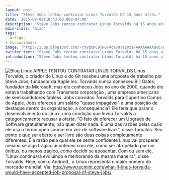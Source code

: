 ```yaml
---
layout: post
title: "Steve Jobs tentou contratar Linus Torvalds há 15 anos atrás."
date: '2015-08-08T18:43:00.002-07:00'
description: "Steve Jobs tentou contratar Linus Torvalds há 15 anos atrás."
main-class: 'misc'
tags:
- Artigos
- Curiosidades
image: "http://2.bp.blogspot.com/-rXVqtHC9jHQ/VcavUTzIVzI/AAAAAAAABoc/U1Ed9axKMlw/s72-c/receba.jpg"
twitter_text: "Steve Jobs tentou contratar Linus Torvalds há 15 anos atrás."
introduction: "Steve Jobs tentou contratar Linus Torvalds há 15 anos atrás."
---
```

![Blog Linux](http://2.bp.blogspot.com/-rXVqtHC9jHQ/VcavUTzIVzI/AAAAAAAABoc/U1Ed9axKMlw/s640/receba.jpg "Blog Linux")
APPLE TENTOU CONTRATAR LINUS TORVALDS
Linus Torvalds, o criador do Linux e do Git recebeu uma proposta de trabalho por Steve Jobs, fundador da Apple Inc.
Torvalds nunca conheceu Bill Gates, fundador da Microsoft, mas ele conheceu Jobs no ano de 2000, quando ele estava trabalhando com Transmeta corporação , uma empresa americana de semicondutores fabless. Jobs convidou Torvalds para Cupertino Camps de Apple. Jobs ofereceu um salário "quase impagável" e uma posição de destaque dentro da organização, a consequência? Ele teria que parar o desenvolvimento do Linux, uma condição que levou Torvalds a categoricamente recusar a oferta.
"O fato de oferecer um Upgrade de Software gratuitamente, não quer dizer nada. É uma das razões pelas quais ele usa o termo open source em vez de software livre.", disse Torvalds.
Seu ponto é que ser aberto e ser livre são duas coisas completamente diferentes. É a razão pela qual ele se sente confidente Linux vai prosperar mesmo se algo trágico aconteceu com ele, como ser atropelado por um ônibus, ou menos trágico, como decidir se aposentar. Com ou sem ele, 
"Linux continuará evoluindo e melhorando da mesma maneira", disse Torvalds.
Hoje, com o Android , o Linux representa o maior número do mercado mundial!
Via: http://www.tecmint.com/what-if-linus-torvalds-would-have-accepted-job-proposal-of-steve-jobs/ 
